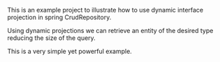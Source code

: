 
This is an example project to illustrate how to use dynamic interface projection in spring CrudRepository.

Using dynamic projections we can retrieve an entity of the desired type reducing the size of the query.

This is a very simple yet powerful example.

